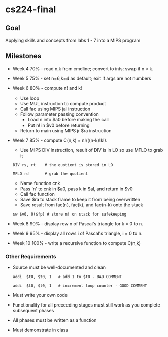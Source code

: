 # cs224-final

## Goal
Applying skills and concepts from labs 1 - 7 into a MIPS program

## Milestones
* Week 4  70%  - read n,k from cmdline; convert to ints; swap if n < k.
* Week 5  75%  - set n=6,k=4 as default; exit if args are not numbers 
* Week 6  80%  - compute n! and k!
  * Use loop
  * Use MUL instruction to compute product
  * Call fac using MIPS jal instruction
  * Follow parameter passing convention
    * Load n into $a0 before making the call
    * Put n! in $v0 before returning
  * Return to main using MIPS jr $ra instruction
* Week 7  85%  - compute C(n,k) = n!/((n-k)!k!).
  * Use MIPS DIV instruction, result of DIV is in LO so use MFLO to grab it

   ```DIV rs, rt    # the quotient is stored in LO```
   
   ```MFLO rd       # grab the quotient```
  * Name function cnk
  * Pass 'n' to cnk in $a0, pass k in $al, and return in $v0
  * Call fac function
  * Save $ra to stack frame to keep it from being overwritten
  * Save result from fac(n), fac(k), and fac(n-k) onto the stack

   ```sw $v0, 0($fp) # store n! on stack for safekeeping```
* Week 8  90%  - display row n of Pascal's triangle for k = 0 to n. 
* Week 9  95%  - display all rows i of Pascal's triangle, i = 0 to n.
* Week 10 100%  - write a recursive function to compute C(n,k)

### Other Requirements
* Source must be well-documented and clean

   ```addi  $t0, $t0, 1   # add 1 to $t0 - BAD COMMENT```

   ```addi  $t0, $t0, 1   # increment loop counter - GOOD COMMENT``` 

* Must write your own code
* Functionality for all preceeding stages must still work as you complete subsequent phases
* All phases must be written as a function
* Must demonstrate in class
